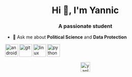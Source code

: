 <h1 align="center">Hi 👋, I'm Yannic</h1>
<h3 align="center">A passionate student</h3>

- 💬 Ask me about **Political Science** and **Data Protection**

<p align="left"><img src="https://devicons.github.io/devicon/devicon.git/icons/android/android-original-wordmark.svg" alt="android" width="40" height="40"/> <img src="https://www.vectorlogo.zone/logos/git-scm/git-scm-icon.svg" alt="git" width="40" height="40"/> <img src="https://devicons.github.io/devicon/devicon.git/icons/linux/linux-original.svg" alt="linux" width="40" height="40"/> <img src="https://devicons.github.io/devicon/devicon.git/icons/python/python-original.svg" alt="python" width="40" height="40"/></p><p align="center"> 
<a href="https://linkedin.com/in/yaplu" target="blank"><img align="center" src="https://cdn.jsdelivr.net/npm/simple-icons@3.0.1/icons/linkedin.svg" alt="yaplu" height="30" width="30" /></a>
</p>
